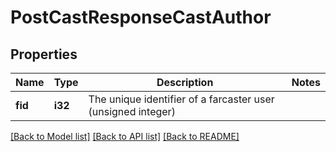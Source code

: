 # PostCastResponseCastAuthor

## Properties

Name | Type | Description | Notes
------------ | ------------- | ------------- | -------------
**fid** | **i32** | The unique identifier of a farcaster user (unsigned integer) | 

[[Back to Model list]](../README.md#documentation-for-models) [[Back to API list]](../README.md#documentation-for-api-endpoints) [[Back to README]](../README.md)


